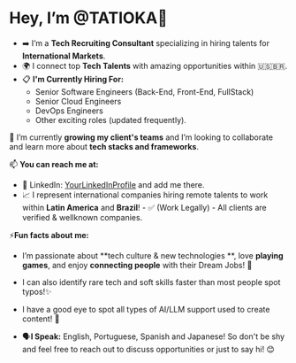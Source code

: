 # Hey, I’m @TATIOKA👋 

- ➡️ I’m a **Tech Recruiting Consultant** specializing in hiring talents for **International Markets**.
- 🌍 I connect top **Tech Talents** with amazing opportunities within 🇺🇸🇧🇷.
- 📋 **I'm Currently Hiring For:**  
  - Senior Software Engineers (Back-End, Front-End, FullStack)
  - Senior Cloud Engineers  
  - DevOps Engineers  
  - Other exciting roles (updated frequently).  

 🌱 I’m currently **growing my client's teams** and I’m looking to collaborate and learn more about **tech stacks and frameworks**.
 
 📫 **You can reach me at:**
  - 💼 LinkedIn: [YourLinkedInProfile](#) and add me there. 
  - 📈 I represent international companies hiring remote talents to work within **Latin America** and **Brazil**! - ✅ (Work Legally) - All clients are verified & wellknown companies.  
  
⚡**Fun facts about me:** 
 - I’m passionate about **tech culture & new technologies **, love **playing games**, and enjoy **connecting people** with their Dream Jobs! 💞️
 - I can also identify rare tech and soft skills faster than most people spot typos!✨
 - I have a good eye to spot all types of AI/LLM support used to create content! 👀

- 🗣️**I Speak:** English, Portuguese, Spanish and Japanese! So don't be shy and feel free to reach out to discuss opportunities or just to say hi! 😊  
<!---
TATIOKA/TATIOKA is a ✨ special ✨ repository because its `README.md` (this file) appears on your GitHub profile.
You can click the Preview link to take a look at your changes.
--->
